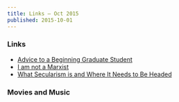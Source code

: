 ```yaml
---
title: Links – Oct 2015
published: 2015-10-01
---
```


### Links
* [Advice to a Beginning Graduate Student](http://www.cs.cmu.edu/~mblum/research/pdf/grad.html)
* [I am not a Marxist](http://recomposition.info/2015/06/18/i-am-not-a-marxist/)
* [What Secularism is and Where It Needs to Be Headed](http://thewire.in/2015/10/18/what-secularism-is-and-where-it-needs-to-be-headed-12539/)

### Movies and Music
